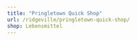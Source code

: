 ```yaml
---
title: "Pringletown Quick Shop"
url: /ridgeville/pringletown-quick-shop/
shop: Lebensmittel
---
```

